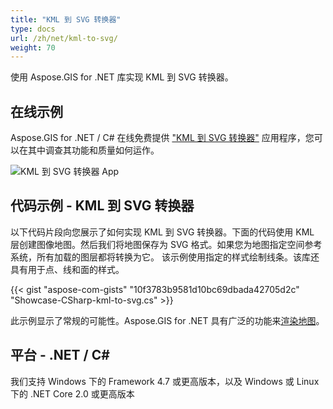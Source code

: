 ```yaml
---
title: "KML 到 SVG 转换器"
type: docs
url: /zh/net/kml-to-svg/
weight: 70
---
```


使用 Aspose.GIS for .NET 库实现 KML 到 SVG 转换器。

## **在线示例**

Aspose.GIS for .NET / C# 在线免费提供 ["KML 到 SVG 转换器"](https://products.aspose.app/gis/viewer/kml-to-svg) 应用程序，您可以在其中调查其功能和质量如何运作。

![KML 到 SVG 转换器 App](viewer.png)

## **代码示例 - KML 到 SVG 转换器**

以下代码片段向您展示了如何实现 KML 到 SVG 转换器。下面的代码使用 KML 层创建图像地图。然后我们将地图保存为 SVG 格式。如果您为地图指定空间参考系统，所有加载的图层都将转换为它。
该示例使用指定的样式绘制线条。该库还具有用于点、线和面的样式。

{{< gist "aspose-com-gists" "10f3783b9581d10bc69dbada42705d2c" "Showcase-CSharp-kml-to-svg.cs" >}}

此示例显示了常规的可能性。Aspose.GIS for .NET 具有广泛的功能来[渲染地图](https://docs.aspose.com/gis/net/map-rendering/)。

## **平台 - .NET / C#**

我们支持 Windows 下的 Framework 4.7 或更高版本，以及 Windows 或 Linux 下的 .NET Core 2.0 或更高版本
